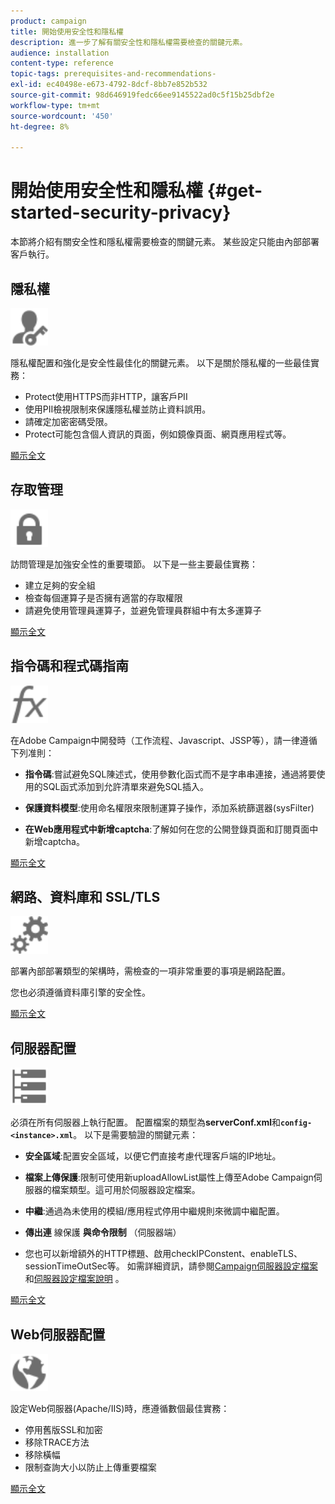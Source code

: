 ```yaml
---
product: campaign
title: 開始使用安全性和隱私權
description: 進一步了解有關安全性和隱私權需要檢查的關鍵元素。
audience: installation
content-type: reference
topic-tags: prerequisites-and-recommendations-
exl-id: ec40498e-e673-4792-8dcf-8bb7e852b532
source-git-commit: 98d646919fedc66ee9145522ad0c5f15b25dbf2e
workflow-type: tm+mt
source-wordcount: '450'
ht-degree: 8%

---
```


# 開始使用安全性和隱私權 {#get-started-security-privacy}

本節將介紹有關安全性和隱私權需要檢查的關鍵元素。 某些設定只能由內部部署客戶執行。

## 隱私權

<img src="assets/do-not-localize/icon_privacy.svg" width="60px">

隱私權配置和強化是安全性最佳化的關鍵元素。 以下是關於隱私權的一些最佳實務：

* Protect使用HTTPS而非HTTP，讓客戶PII
* 使用PII檢視限制來保護隱私權並防止資料誤用。
* 請確定加密密碼受限。
* Protect可能包含個人資訊的頁面，例如鏡像頁面、網頁應用程式等。

[顯示全文](../../installation/using/privacy.md)

## 存取管理

<img src="assets/do-not-localize/icon_access.svg" width="60px">

訪問管理是加強安全性的重要環節。 以下是一些主要最佳實務：

* 建立足夠的安全組
* 檢查每個運算子是否擁有適當的存取權限
* 請避免使用管理員運算子，並避免管理員群組中有太多運算子

[顯示全文](../../installation/using/access-management.md)

## 指令碼和程式碼指南

<img src="assets/do-not-localize/icon_scripting.svg" width="60px">

在Adobe Campaign中開發時（工作流程、Javascript、JSSP等），請一律遵循下列准則：

* **指令碼**:嘗試避免SQL陳述式，使用參數化函式而不是字串串連接，通過將要使用的SQL函式添加到允許清單來避免SQL插入。

* **保護資料模型**:使用命名權限來限制運算子操作，添加系統篩選器(sysFilter)

* **在Web應用程式中新增captcha**:了解如何在您的公開登錄頁面和訂閱頁面中新增captcha。

[顯示全文](../../installation/using/scripting-coding-guidelines.md)

## 網路、資料庫和 SSL/TLS

<img src="assets/do-not-localize/icon_network.svg" width="60px">

部署內部部署類型的架構時，需檢查的一項非常重要的事項是網路配置。

您也必須遵循資料庫引擎的安全性。

[顯示全文](../../installation/using/network-database.md)

## 伺服器配置

<img src="assets/do-not-localize/icon_server.svg" width="60px">

必須在所有伺服器上執行配置。 配置檔案的類型為&#x200B;**serverConf.xml**&#x200B;和&#x200B;**`config-<instance>.xml`**。 以下是需要驗證的關鍵元素：

* **安全區域**:配置安全區域，以便它們直接考慮代理客戶端的IP地址。

* **檔案上傳保護**:限制可使用新uploadAllowList屬性上傳至Adobe Campaign伺服器的檔案類型。這可用於伺服器設定檔案。

* **中繼**:通過為未使用的模組/應用程式停用中繼規則來微調中繼配置。

* **傳出連** 線保護 **與命令限制** （伺服器端）

* 您也可以新增額外的HTTP標題、啟用checkIPConstent、enableTLS、sessionTimeOutSec等。 如需詳細資訊，請參閱[Campaign伺服器設定檔案](../../installation/using/configuring-campaign-server.md)和[伺服器設定檔案說明](../../installation/using/the-server-configuration-file.md) 。

[顯示全文](../../installation/using/server-configuration.md)

## Web伺服器配置

<img src="assets/do-not-localize/icon_web.svg" width="60px">

設定Web伺服器(Apache/IIS)時，應遵循數個最佳實務：

* 停用舊版SSL和加密
* 移除TRACE方法
* 移除橫幅
* 限制查詢大小以防止上傳重要檔案

[顯示全文](../../installation/using/web-server-configuration.md)
